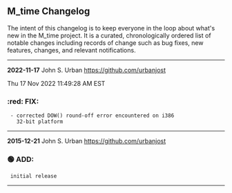 ## M_time Changelog

The intent of this changelog is to keep everyone in the loop about
what's new in the M_time project. It is a curated, chronologically ordered
list of notable changes including records of change such as bug fixes,
new features, changes, and relevant notifications.

---
**2022-11-17**  John S. Urban  <https://github.com/urbanjost>

Thu 17 Nov 2022 11:49:28 AM EST
### :red: FIX:
     - corrected DOW() round-off error encountered on i386
       32-bit platform
---
**2015-12-21**  John S. Urban  <https://github.com/urbanjost>

### :green_circle: ADD:
     initial release
---

<!--
   - [x] manpage
   - [x] demo program
   - [ ] unit test
### :orange_circle: DIFF:
       + renamed ADVICE(3f) to ALERT(3f)
### :green_circle: ADD:
       + advice(3f) was added to provide a standardized message format simply.
### :red_circle: FIX:
       + </bo> did not work on several terminal types, changed it to a more
         universally accepted value.
-->

